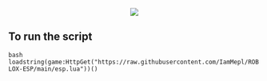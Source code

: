 <p align="center">
<img src="https://github.com/user-attachments/assets/54aa4f5d-996a-4eed-9f9d-9e1faa9fb5c8"/> </a> 
</p>

## To run the script
``bash
loadstring(game:HttpGet("https://raw.githubusercontent.com/IamMepl/ROBLOX-ESP/main/esp.lua"))()
``
